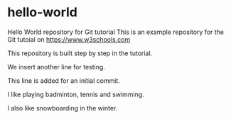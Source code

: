 # hello-world
Hello World repository for Git tutorial
This is an example repository for the Git tutoial on https://www.w3schools.com

This repository is built step by step in the tutorial.

We insert another line for testing.

This line is added for an initial commit.

I like playing badminton, tennis and swimming.

I also like snowboarding in the winter.
